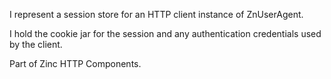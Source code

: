 I represent a session store for an HTTP client instance of ZnUserAgent. 

I hold the cookie jar for the session and any authentication credentials used by the client.

Part of Zinc HTTP Components.